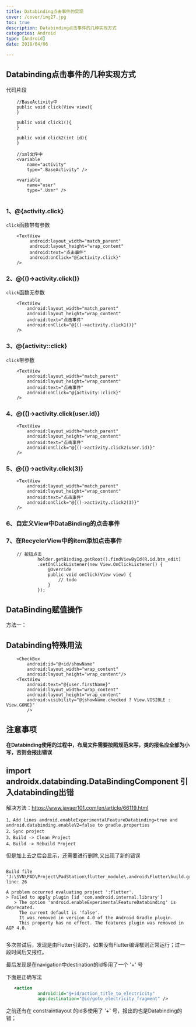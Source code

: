 ```yaml
---
title: Databinding点击事件的实现
cover: /cover/img27.jpg
toc: true
description: Databinding点击事件的几种实现方式
categories: Android
type: [Android]
date: 2018/04/06

---
```


## Databinding点击事件的几种实现方式
<!--more-->
代码片段

```
    //BaseActivity中
    public void click(View view){
    }
    
    public void click1(){
    }
    
    public void click2(int id){
    }
    
    //xml文件中
    <variable
        name="activity"
        type=".BaseActivity" />
    
    <variable
        name="user"
        type=".User" />
    

```

### 1、@{activity.click}
`click`函数带有参数

```
    <TextView
         android:layout_width="match_parent"
         android:layout_height="wrap_content"
         android:text="点击事件"
         android:onClick="@{activity.click}"
    />
```

### 2、@{()->activity.click()}
`click`函数无参数

```
    <TextView
        android:layout_width="match_parent"
        android:layout_height="wrap_content"
        android:text="点击事件"
        android:onClick="@{()->activity.click1()}"
    />
```

### 3、@{activity::click}
`click`带参数

```
    <TextView
        android:layout_width="match_parent"
        android:layout_height="wrap_content"
        android:text="点击事件"
        android:onClick="@{activity::click}"
    />
```

### 4、@{()->activity.click(user.id)}

```
    <TextView
        android:layout_width="match_parent"
        android:layout_height="wrap_content"
        android:text="点击事件"
        android:onClick="@{()->activity.click2(user.id)}"
    />
```

### 5、@{()->activity.click(3)}
```
    <TextView
        android:layout_width="match_parent"
        android:layout_height="wrap_content"
        android:text="点击事件"
        android:onClick="@{()->activity.click2(3)}"
    />
```

### 6、自定义View中DataBinding的点击事件



### 7、在RecyclerView中的item添加点击事件

```
    // 按钮点击
            holder.getBinding.getRoot().findViewById(R.id.btn_edit)
            .setOnClickListener(new View.OnClickListener() {
                @Override
                public void onClick(View view) {
                    // todo
                }
            });

```

## DataBinding赋值操作

方法一：





## Databinding特殊用法
```
    <CheckBox
        android:id="@+id/showName"
        android:layout_width="wrap_content"
        android:layout_height="wrap_content"/>
    <TextView
        android:text="@{user.firstName}"
        android:layout_width="wrap_content"
        android:layout_height="wrap_content"
        android:visibility="@{showName.checked ? View.VISIBLE :             View.GONE}"
        />

```

## 注意事项

**在Databinding使用的过程中，布局文件需要按照规范来写，类的报名应全部为小写，否则会报出错误**


## import androidx.databinding.DataBindingComponent 引入databinding出错

解决方法：https://www.javaer101.com/en/article/66119.html

```
1、Add lines android.enableExperimentalFeatureDatabinding=true and android.databinding.enableV2=false to gradle.properties
2、Sync project
3、Build -> Clean Project
4、Build -> Rebuild Project

```

但是加上去之后会显示，还需要进行删除,又出现了新的错误

```

Build file 'J:\SVN\PAD\Project\PadStation\flutter_module\.android\Flutter\build.gradle' line: 26

A problem occurred evaluating project ':flutter'.
> Failed to apply plugin [id 'com.android.internal.library']
   > The option 'android.enableExperimentalFeatureDatabinding' is deprecated.
     The current default is 'false'.
     It was removed in version 4.0 of the Android Gradle plugin.
     This property has no effect. The features plugin was removed in AGP 4.0.


```

多次尝试后，发现是由Flutter引起的，如果没有Flutter编译框则正常运行；过一段时间后又报红。

最后发现是在navigation中destination的id多用了一个 '+' 号

下面是正确写法

```xml
   <action
            android:id="@+id/action_title_to_electricity"
            app:destination="@id/goto_electricity_fragment" />

```

之前还有在 constraintlayout 的id多使用了 '+' 号，报出的也是Databinding的错；

